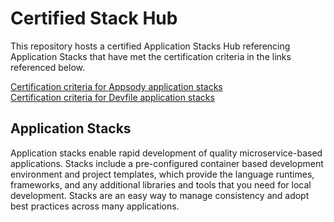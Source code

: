 # Certified Stack Hub

This repository hosts a certified Application Stacks Hub referencing Application Stacks that have met the certification criteria in the links referenced below.

[Certification criteria for Appsody application stacks](./Appsody_Cert_Criteria.md)  
[Certification criteria for Devfile application stacks](./Devfile_Cert_Criteria.md)

## Application Stacks

Application stacks enable rapid development of quality microservice-based applications. Stacks include a pre-configured container based development environment and project templates, which provide the language runtimes, frameworks, and any additional libraries and tools that you need for local development. Stacks are an easy way to manage consistency and adopt best practices across many applications.